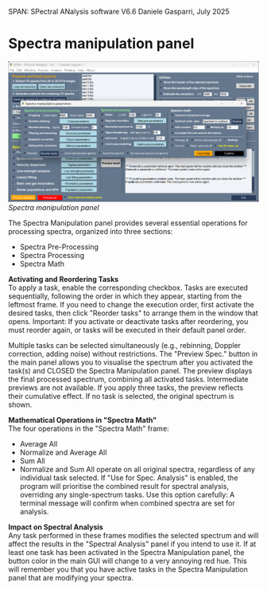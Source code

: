 SPAN: SPectral ANalysis software V6.6
Daniele Gasparri, July 2025

# Spectra manipulation panel #

![Spectra manipulation](img/spectra_manipulation.png)
*Spectra manipulation panel*


The Spectra Manipulation panel provides several essential operations for processing spectra, organized into three sections:

- Spectra Pre-Processing
- Spectra Processing
- Spectra Math


**Activating and Reordering Tasks**  
To apply a task, enable the corresponding checkbox.
Tasks are executed sequentially, following the order in which they appear, starting from the leftmost frame.
If you need to change the execution order, first activate the desired tasks, then click "Reorder tasks" to arrange them in the window that opens.
Important: If you activate or deactivate tasks after reordering, you must reorder again, or tasks will be executed in their default panel order.

Multiple tasks can be selected simultaneously (e.g., rebinning, Doppler correction, adding noise) without restrictions.
The "Preview Spec." button in the main panel allows you to visualise the spectrum after you activated the task(s) and CLOSED the Spectra Manipulation panel.
The preview displays the final processed spectrum, combining all activated tasks.
Intermediate previews are not available. If you apply three tasks, the preview reflects their cumulative effect.
If no task is selected, the original spectrum is shown.


**Mathematical Operations in "Spectra Math"**  
The four operations in the "Spectra Math" frame:

- Average All
- Normalize and Average All
- Sum All
- Normalize and Sum All operate on all original spectra, regardless of any individual task selected. If "Use for Spec. Analysis" is enabled, the program will prioritise the combined result for spectral analysis, overriding any single-spectrum tasks. Use this option carefully: A terminal message will confirm when combined spectra are set for analysis.


**Impact on Spectral Analysis**  
Any task performed in these frames modifies the selected spectrum and will affect the results in the "Spectral Analysis" panel if you intend to use it.
If at least one task has been activated in the Spectra Manipulation panel, the button color in the main GUI will change to a very annoying red hue. This will remember you that you have active tasks in the Spectra Manipulation panel that are modifying your spectra.
